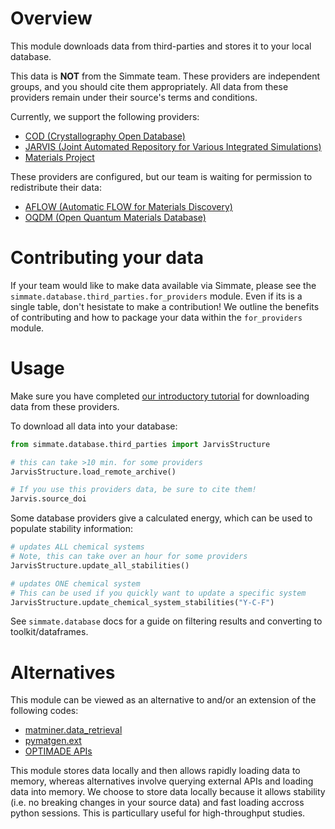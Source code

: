 
Overview
========

This module downloads data from third-parties and stores it to your local database.

This data is **NOT** from the Simmate team. These providers are independent groups, and you should cite them appropriately. All data from these providers remain under their source's terms and conditions.

Currently, we support the following providers:

- [COD (Crystallography Open Database)](http://www.crystallography.net/cod/)
- [JARVIS (Joint Automated Repository for Various Integrated Simulations)](https://jarvis.nist.gov/)
- [Materials Project](https://materialsproject.org/)

These providers are configured, but our team is waiting for permission to redistribute their data:

- [AFLOW (Automatic FLOW for Materials Discovery)](http://www.aflowlib.org/)
- [OQDM (Open Quantum Materials Database)](http://oqmd.org/)


Contributing your data
======================

If your team would like to make data available via Simmate, please see the `simmate.database.third_parties.for_providers` module. Even if its is a single table, don't hesistate to make a contribution! We outline the benefits of contributing and how to package your data within the `for_providers` module.


Usage
======

Make sure you have completed [our introductory tutorial](https://github.com/jacksund/simmate/blob/main/tutorials/05_Search_the_database.md) for downloading data from these providers.

To download all data into your database:

``` python
from simmate.database.third_parties import JarvisStructure

# this can take >10 min. for some providers
JarvisStructure.load_remote_archive()

# If you use this providers data, be sure to cite them!
Jarvis.source_doi
```

Some database providers give a calculated energy, which can be used to populate stability information:

``` python
# updates ALL chemical systems
# Note, this can take over an hour for some providers
JarvisStructure.update_all_stabilities()

# updates ONE chemical system
# This can be used if you quickly want to update a specific system
JarvisStructure.update_chemical_system_stabilities("Y-C-F")
```

See `simmate.database` docs for a guide on filtering results and converting to toolkit/dataframes.


Alternatives
============

This module can be viewed as an alternative to and/or an extension of the following codes:

- [matminer.data_retrieval](https://matminer.readthedocs.io/en/latest/matminer.data_retrieval.html)
- [pymatgen.ext](https://pymatgen.org/pymatgen.ext.html)
- [OPTIMADE APIs](http://www.optimade.org/)

This module stores data locally and then allows rapidly loading data to memory, whereas alternatives involve querying external APIs and loading data into memory. We choose to store data locally because it allows stability (i.e. no breaking changes in your source data) and fast loading accross python sessions. This is particullary useful for high-throughput studies.
